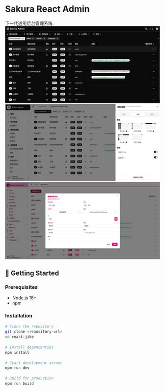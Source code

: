 # Sakura React Admin

下一代通用后台管理系统.
![ex1](./src//assets/readme/ex1.png)
![ex2](./src//assets/readme/ex2.png)
![Server Archive](./src//assets/readme/permission-edit.png)  



## 🚀 Getting Started

### Prerequisites
- Node.js 18+ 
- npm

### Installation

```bash
# Clone the repository
git clone <repository-url>
cd react-jike

# Install dependencies
npm install

# Start development server
npm run dev

# Build for production
npm run build
```
